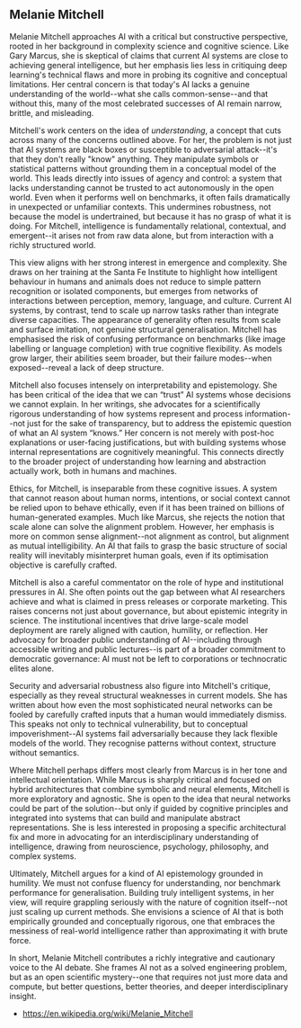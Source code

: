 
## Melanie Mitchell

Melanie Mitchell approaches AI with a critical but constructive perspective, rooted in her background
in complexity science and cognitive science. Like Gary Marcus, she is skeptical of claims that current
AI systems are close to achieving general intelligence, but her emphasis lies less in critiquing deep
learning's technical flaws and more in probing its cognitive and conceptual limitations. Her central
concern is that today's AI lacks a genuine understanding of the world--what she calls common-sense--and
that without this, many of the most celebrated successes of AI remain narrow, brittle, and misleading.

Mitchell's work centers on the idea of *understanding*, a concept that cuts across many of the concerns
outlined above. For her, the problem is not just that AI systems are black boxes or susceptible to
adversarial attack--it's that they don't really "know" anything. They manipulate symbols or statistical
patterns without grounding them in a conceptual model of the world. This leads directly into issues of
agency and control: a system that lacks understanding cannot be trusted to act autonomously in the open
world. Even when it performs well on benchmarks, it often fails dramatically in unexpected or unfamiliar
contexts. This undermines robustness, not because the model is undertrained, but because it has no grasp
of what it is doing. For Mitchell, intelligence is fundamentally relational, contextual, and emergent--it
arises not from raw data alone, but from interaction with a richly structured world.

This view aligns with her strong interest in emergence and complexity. She draws on her training at the
Santa Fe Institute to highlight how intelligent behaviour in humans and animals does not reduce to simple
pattern recognition or isolated components, but emerges from networks of interactions between perception,
memory, language, and culture. Current AI systems, by contrast, tend to scale up narrow tasks rather than
integrate diverse capacities. The appearance of generality often results from scale and surface imitation,
not genuine structural generalisation. Mitchell has emphasised the risk of confusing performance on
benchmarks (like image labelling or language completion) with true cognitive flexibility. As models grow
larger, their abilities seem broader, but their failure modes--when exposed--reveal a lack of deep structure.

Mitchell also focuses intensely on interpretability and epistemology. She has been critical of the idea that
we can “trust” AI systems whose decisions we cannot explain. In her writings, she advocates for a
scientifically rigorous understanding of how systems represent and process information--not just for
the sake of transparency, but to address the epistemic question of what an AI system “knows.” Her concern
is not merely with post-hoc explanations or user-facing justifications, but with building systems whose
internal representations are cognitively meaningful. This connects directly to the broader project of
understanding how learning and abstraction actually work, both in humans and machines.

Ethics, for Mitchell, is inseparable from these cognitive issues. A system that cannot reason about human
norms, intentions, or social context cannot be relied upon to behave ethically, even if it has been trained
on billions of human-generated examples. Much like Marcus, she rejects the notion that scale alone can
solve the alignment problem. However, her emphasis is more on common sense alignment--not alignment as
control, but alignment as mutual intelligibility. An AI that fails to grasp the basic structure of social
reality will inevitably misinterpret human goals, even if its optimisation objective is carefully crafted.

Mitchell is also a careful commentator on the role of hype and institutional pressures in AI. She often points
out the gap between what AI researchers achieve and what is claimed in press releases or corporate marketing.
This raises concerns not just about governance, but about epistemic integrity in science. The institutional
incentives that drive large-scale model deployment are rarely aligned with caution, humility, or reflection.
Her advocacy for broader public understanding of AI--including through accessible writing and public
lectures--is part of a broader commitment to democratic governance: AI must not be left to corporations
or technocratic elites alone.

Security and adversarial robustness also figure into Mitchell's critique, especially as they reveal structural
weaknesses in current models. She has written about how even the most sophisticated neural networks can be
fooled by carefully crafted inputs that a human would immediately dismiss. This speaks not only to technical
vulnerability, but to conceptual impoverishment--AI systems fail adversarially because they lack flexible
models of the world. They recognise patterns without context, structure without semantics.

Where Mitchell perhaps differs most clearly from Marcus is in her tone and intellectual orientation. While
Marcus is sharply critical and focused on hybrid architectures that combine symbolic and neural elements,
Mitchell is more exploratory and agnostic. She is open to the idea that neural networks could be part of
the solution--but only if guided by cognitive principles and integrated into systems that can build and
manipulate abstract representations. She is less interested in proposing a specific architectural fix and
more in advocating for an interdisciplinary understanding of intelligence, drawing from neuroscience,
psychology, philosophy, and complex systems.

Ultimately, Mitchell argues for a kind of AI epistemology grounded in humility. We must not confuse
fluency for understanding, nor benchmark performance for generalisation. Building truly intelligent
systems, in her view, will require grappling seriously with the nature of cognition itself--not just
scaling up current methods. She envisions a science of AI that is both empirically grounded and conceptually
rigorous, one that embraces the messiness of real-world intelligence rather than approximating it with
brute force.

In short, Melanie Mitchell contributes a richly integrative and cautionary voice to the AI debate. She
frames AI not as a solved engineering problem, but as an open scientific mystery--one that requires not
just more data and compute, but better questions, better theories, and deeper interdisciplinary insight.


- https://en.wikipedia.org/wiki/Melanie_Mitchell

